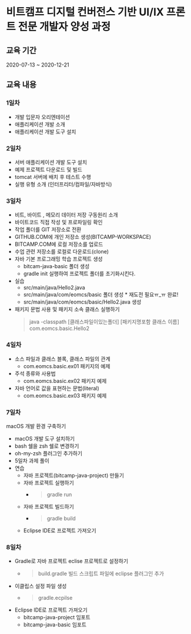 # 비트캠프 디지털 컨버전스 기반 UI/IX 프론트 전문 개발자 양성 과정

## 교육 기간

2020-07-13 ~ 2020-12-21

## 교육 내용

### 1일차 

- 개발 입문자 오리엔테이션 
- 애플리케이션 개발 소개
- 애플리케이션 개발 도구 설치

### 2일차

- 서버 애플리케이션 개발 도구 설치
- 예제 프로젝트 다운로드 및 빌드
- tomcat 서버에 배치 후 테스트 수행
- 실행 유형 소개 (인터프리터/컴파일/자바방식)

### 3일차

- 비트, 바이트 , 메모리 데이터 저장 구동원리 소개
- 바이트코드 직접 작성 및 프로파일링 확인
- 작업 폴더를 GIT 저장소로 전환
- GITHUB.COM에 개인 저장소 생성(BITCAMP-WORKSPACE)
- BITCAMP.COM에 로컬 저장소를 업로드
- 수업 관련 저장소를 로컬로 다운로드(clone)
- 자바 기본 프로그래밍 학습 프로젝트 생성
    - bitcam-java-basic 폴더 생성
    - gradle init 실행하여 프로젝트 폴더를 초기화시킨다.
- 실습
    - src/main/java/Hello2.java 
    - src/main/java/com/eomcs/basic 폴더 생성 * 재도전 필요ㅠ_ㅠ 완료!
    - src/main/java/com/eomcs/basic/Hello2.java 생성
- 패키지 문법 사용 및 패키지 소속 클래스 실행하기
    > java -classpath [클래스파일이있는폴더] [패키지명포함 클래스 이름] com.eomcs.basic.Hello2

### 4일차

- 소스 파일과 클래스 블록, 클래스 파일의 관계
    - com.eomcs.basic.ex01 패키지의 예제
- 주석 종류와 사용법
    - com.eomcs.basic.ex02 패키지 예제
- 자바 언어로 값을 표현하는 문법(literal)
    - com.eomcs.basic.ex03 패키지 예제


### 7일차

macOS 개발 환경 구축하기

- macOS 개발 도구 설치하기
- bash 쉘을 zsh 쉘로 변경하기
- oh-my-zsh 플러그인 추가하기
- 5일차 과제 풀이
- 연습
    - 자바 프로젝트(bitcamp-java-project) 만들기
    - 자바 프로젝트 실행하기
        - > gradle run
    - 자바 프로젝트 빌드하기
        - > gradle build
    - Eclipse IDE로 프로젝트 가져오기


### 8일차

- Gradle로 자바 프로젝트 eclise 프로젝트로 설정하기
    - > build.gradle 빌드 스크립트 파일에 eclipse 플러그인 추가
- 이클립스 설정 파일 생성
    - > gradle.ecpilse
- Eclipse IDE로 프로젝트 가져오기
    - bitcamp-java-project 임포트
    - bitcamp-java-basic 임포트 